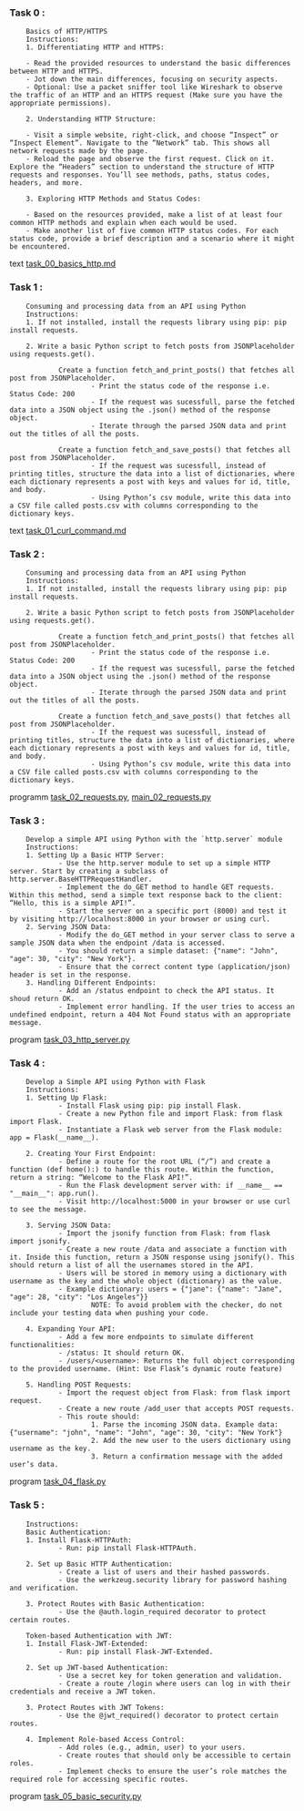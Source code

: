 ### Task 0 :
        Basics of HTTP/HTTPS
        Instructions:
        1. Differentiating HTTP and HTTPS:

        - Read the provided resources to understand the basic differences between HTTP and HTTPS.
        - Jot down the main differences, focusing on security aspects.
        - Optional: Use a packet sniffer tool like Wireshark to observe the traffic of an HTTP and an HTTPS request (Make sure you have the appropriate permissions).

        2. Understanding HTTP Structure:

        - Visit a simple website, right-click, and choose “Inspect” or “Inspect Element”. Navigate to the “Network” tab. This shows all network requests made by the page.
        - Reload the page and observe the first request. Click on it. Explore the “Headers” section to understand the structure of HTTP requests and responses. You’ll see methods, paths, status codes, headers, and more.
        
        3. Exploring HTTP Methods and Status Codes:

        - Based on the resources provided, make a list of at least four common HTTP methods and explain when each would be used.
        - Make another list of five common HTTP status codes. For each status code, provide a brief description and a scenario where it might be encountered.
text [task_00_basics_http.md](https://github.com/Mylliah/holbertonschool-higher_level_programming/blob/main/restful-api/task_00_basics_http.md)

### Task 1 :
        Consuming and processing data from an API using Python
        Instructions:
        1. If not installed, install the requests library using pip: pip install requests.

        2. Write a basic Python script to fetch posts from JSONPlaceholder using requests.get().

                Create a function fetch_and_print_posts() that fetches all post from JSONPlaceholder.
                        - Print the status code of the response i.e. Status Code: 200
                        - If the request was sucessfull, parse the fetched data into a JSON object using the .json() method of the response object.
                        - Iterate through the parsed JSON data and print out the titles of all the posts.

                Create a function fetch_and_save_posts() that fetches all post from JSONPlaceholder.
                        - If the request was sucessfull, instead of printing titles, structure the data into a list of dictionaries, where each dictionary represents a post with keys and values for id, title, and body.
                        - Using Python’s csv module, write this data into a CSV file called posts.csv with columns corresponding to the dictionary keys.
text [task_01_curl_command.md](https://github.com/Mylliah/holbertonschool-higher_level_programming/blob/main/restful-api/task_01_curl_command.md)

### Task 2 :
        Consuming and processing data from an API using Python
        Instructions:
        1. If not installed, install the requests library using pip: pip install requests.

        2. Write a basic Python script to fetch posts from JSONPlaceholder using requests.get().

                Create a function fetch_and_print_posts() that fetches all post from JSONPlaceholder.
                        - Print the status code of the response i.e. Status Code: 200
                        - If the request was sucessfull, parse the fetched data into a JSON object using the .json() method of the response object.
                        - Iterate through the parsed JSON data and print out the titles of all the posts.

                Create a function fetch_and_save_posts() that fetches all post from JSONPlaceholder.
                        - If the request was sucessfull, instead of printing titles, structure the data into a list of dictionaries, where each dictionary represents a post with keys and values for id, title, and body.
                        - Using Python’s csv module, write this data into a CSV file called posts.csv with columns corresponding to the dictionary keys.
programm [task_02_requests.py](https://github.com/Mylliah/holbertonschool-higher_level_programming/blob/main/restful-api/task_02_requests.py), [main_02_requests.py](https://github.com/Mylliah/holbertonschool-higher_level_programming/blob/main/restful-api/main_02_requests.py)

### Task 3 :
        Develop a simple API using Python with the `http.server` module
        Instructions:
        1. Setting Up a Basic HTTP Server:
                - Use the http.server module to set up a simple HTTP server. Start by creating a subclass of http.server.BaseHTTPRequestHandler.
                - Implement the do_GET method to handle GET requests. Within this method, send a simple text response back to the client: “Hello, this is a simple API!”.
                - Start the server on a specific port (8000) and test it by visiting http://localhost:8000 in your browser or using curl.
        2. Serving JSON Data:
                - Modify the do_GET method in your server class to serve a sample JSON data when the endpoint /data is accessed.
                - You should return a simple dataset: {"name": "John", "age": 30, "city": "New York"}.
                - Ensure that the correct content type (application/json) header is set in the response.
        3. Handling Different Endpoints:
                - Add an /status endpoint to check the API status. It shoud return OK.
                - Implement error handling. If the user tries to access an undefined endpoint, return a 404 Not Found status with an appropriate message.
program [task_03_http_server.py](https://github.com/Mylliah/holbertonschool-higher_level_programming/blob/main/restful-api/task_03_http_server.py)

### Task 4 :
        Develop a Simple API using Python with Flask
        Instructions:
        1. Setting Up Flask:
                - Install Flask using pip: pip install Flask.
                - Create a new Python file and import Flask: from flask import Flask.
                - Instantiate a Flask web server from the Flask module: app = Flask(__name__).

        2. Creating Your First Endpoint:
                - Define a route for the root URL (“/”) and create a function (def home():) to handle this route. Within the function, return a string: “Welcome to the Flask API!”.
                - Run the Flask development server with: if __name__ == "__main__": app.run().
                - Visit http://localhost:5000 in your browser or use curl to see the message.

        3. Serving JSON Data:
                - Import the jsonify function from Flask: from flask import jsonify.
                - Create a new route /data and associate a function with it. Inside this function, return a JSON response using jsonify(). This should return a list of all the usernames stored in the API.
                - Users will be stored in memory using a dictionary with username as the key and the whole object (dictionary) as the value.
                - Example dictionary: users = {"jane": {"name": "Jane", "age": 28, "city": "Los Angeles"}}
                        NOTE: To avoid problem with the checker, do not include your testing data when pushing your code.

        4. Expanding Your API:
                - Add a few more endpoints to simulate different functionalities:
                - /status: It should return OK.
                - /users/<username>: Returns the full object corresponding to the provided username. (Hint: Use Flask’s dynamic route feature)

        5. Handling POST Requests:
                - Import the request object from Flask: from flask import request.
                - Create a new route /add_user that accepts POST requests.
                - This route should:
                        1. Parse the incoming JSON data. Example data: {"username": "john", "name": "John", "age": 30, "city": "New York"}
                        2. Add the new user to the users dictionary using username as the key.
                        3. Return a confirmation message with the added user’s data.
program [task_04_flask.py](https://github.com/Mylliah/holbertonschool-higher_level_programming/blob/main/restful-api/task_04_flask.py)

### Task 5 :
        Instructions:
        Basic Authentication:
        1. Install Flask-HTTPAuth:
                - Run: pip install Flask-HTTPAuth.
        
        2. Set up Basic HTTP Authentication:
                - Create a list of users and their hashed passwords.
                - Use the werkzeug.security library for password hashing and verification.
        
        3. Protect Routes with Basic Authentication:
                - Use the @auth.login_required decorator to protect certain routes.

        Token-based Authentication with JWT:
        1. Install Flask-JWT-Extended:
                - Run: pip install Flask-JWT-Extended.

        2. Set up JWT-based Authentication:
                - Use a secret key for token generation and validation.
                - Create a route /login where users can log in with their credentials and receive a JWT token.

        3. Protect Routes with JWT Tokens:
                - Use the @jwt_required() decorator to protect certain routes.

        4. Implement Role-based Access Control:
                - Add roles (e.g., admin, user) to your users.
                - Create routes that should only be accessible to certain roles.
                - Implement checks to ensure the user’s role matches the required role for accessing specific routes.
program [task_05_basic_security.py](https://github.com/Mylliah/holbertonschool-higher_level_programming/blob/main/restful-api/task_05_basic_security.py)